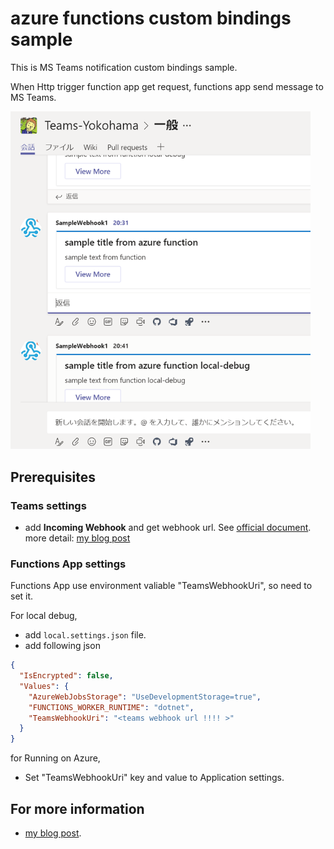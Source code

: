 # azure functions custom bindings sample

This is MS Teams notification custom bindings sample.

When Http trigger function app get request, functions app send message to MS Teams.

<img src="/images/sample.png" width="480">

## Prerequisites

### Teams settings

- add **Incoming Webhook** and get webhook url. See [official document](https://docs.microsoft.com/ja-jp/microsoftteams/platform/concepts/connectors/connectors-using?redirectedfrom=MSDN#setting-up-a-custom-incoming-webhook).  
  more detail: [my blog post](https://blog.beachside.dev/entry/2019/10/02/212000)

### Functions App settings

Functions App use environment valiable "TeamsWebhookUri", so need to set it.

For local debug, 

- add `local.settings.json` file.
- add following json

```json
{
  "IsEncrypted": false,
  "Values": {
    "AzureWebJobsStorage": "UseDevelopmentStorage=true",
    "FUNCTIONS_WORKER_RUNTIME": "dotnet",
    "TeamsWebhookUri": "<teams webhook url !!!! >"
  }
}
```

for Running on Azure,

- Set "TeamsWebhookUri" key and value to Application settings.


## For more information

- [my blog post](https://blog.beachside.dev/entry/2019/10/02/212000).
